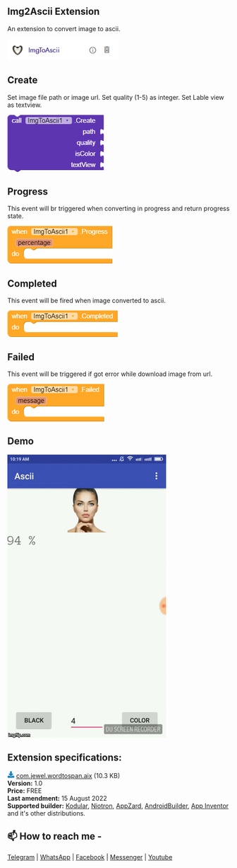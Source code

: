 ## Img2Ascii Extension
An extension to convert image to ascii.

<img src="https://github.com/jewelshkjony/ImgToAscii/raw/main/assets/aix.png"/>

## Create
Set image file path or image url. Set quality (1-5) as integer. Set Lable view as textview.

<img src="https://github.com/jewelshkjony/ImgToAscii/raw/main/assets/create-kodular.png"/>

## Progress
This event will br triggered when converting in progress and return progress state.

<img src="https://github.com/jewelshkjony/ImgToAscii/raw/main/assets/progress-kodular.png"/>

## Completed
This event will be fired when image converted to ascii.

<img src="https://github.com/jewelshkjony/ImgToAscii/raw/main/assets/completed-kodular.png"/>

## Failed
This event will be triggered if got error while download image from url.

<img src="https://github.com/jewelshkjony/ImgToAscii/raw/main/assets/failed-kodular.png"/>

## Demo

<img src="https://github.com/jewelshkjony/ImgToAscii/raw/main/assets/image-to-ascii.gif"/>

## Extension specifications:
<img src="https://github.com/jewelshkjony/ImgToAscii/raw/main/assets/download.png"/> <a href="https://github.com/jewelshkjony/ImgToAscii/raw/main/out/com.jewel.imgtoascii.aix">com.jewel.wordtospan.aix</a> (10.3 KB) \
<b>Version:</b> 1.0\
<b>Price:</b> FREE\
<b>Last amendment:</b> 15 August 2022\
<b>Supported builder:</b> <a href="https://www.kodular.io/">Kodular</a>, <a href="https://niotron.com/">Niotron</a>, <a href="https://appzard.com/">AppZard</a>, <a href="https://androidbuilder.in/">AndroidBuilder</a>, <a href="http://ai2.appinventor.mit.edu/">App Inventor</a> and it's other distributions.

## 📫 How to reach me -

<a href="https://t.me/jewelshkjony">Telegram</a> | <a href="https://wa.me/8801775668913">WhatsApp</a> | <a href="https://fb.com/jewelshkjony">Facebook</a> | <a href="https://m.me/jewelshkjony">Messenger</a> | <a href="https://m.youtube.com/c/JewelShikderJony?sub_confirmation=1">Youtube</a>
